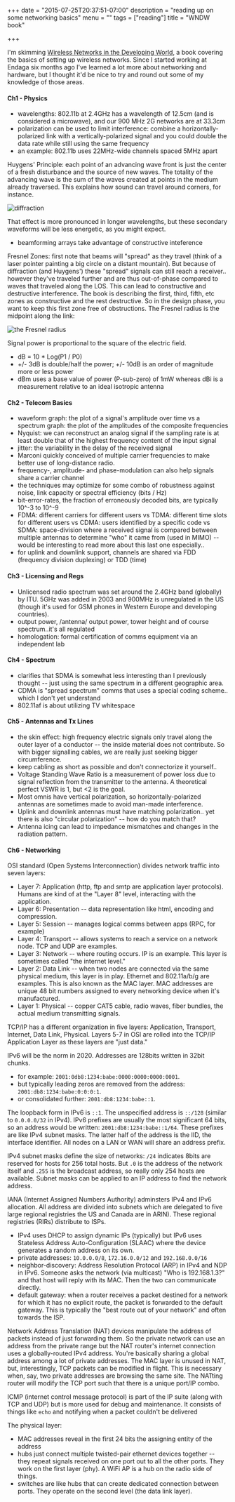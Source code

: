 +++
date = "2015-07-25T20:37:51-07:00"
description = "reading up on some networking basics"
menu = ""
tags = ["reading"]
title = "WNDW book"

+++


I'm skimming [Wireless Networks in the Developing World](http://wndw.net/book.html),
a book covering the basics of setting up wireless networks.
Since I started working at Endaga six months ago
I've learned a lot more about networking and hardware,
but I thought it'd be nice to try and round out
some of my knowledge of those areas.


#### Ch1 - Physics

* wavelengths: 802.11b at 2.4GHz has a wavelength of 12.5cm (and is considered a microwave),
and our 900 MHz 2G networks are at 33.3cm
* polarization can be used to limit interference:
combine a horizontally-polarized link with a vertically-polarized signal
and you could double the data rate while still using the same frequency
* an example: 802.11b uses 22MHz-wide channels spaced 5MHz apart

Huygens' Principle: each point of an advancing wave front
is just the center of a fresh disturbance and the source of new waves.
The totality of the advancing wave is the sum of the waves created
at points in the medium already traversed.
This explains how sound can travel around corners, for instance.

![diffraction](/img/diffraction.png)

That effect is more pronounced in longer wavelengths,
but these secondary waveforms will be less energetic, as you might expect.

* beamforming arrays take advantage of constructive inteference

Fresnel Zones: first note that beams will "spread" as they travel
(think of a laser pointer painting a big circle on a distant mountain).
But because of diffraction (and Huygens')
these "spread" signals can still reach a receiver..
however they've traveled further and are thus out-of-phase
compared to waves that traveled along the LOS.
This can lead to constructive and destructive interference.
The book is describing the first, third, fifth, etc zones
as constructive and the rest destructive.
So in the design phase, you want to keep this first zone free of obstructions.
The Fresnel radius is the midpoint along the link:

![the Fresnel radius](/img/fresnel-radius.png)

Signal power is proportional to the square of the electric field.

* dB = 10 * Log(P1 / P0)
* +/- 3dB is double/half the power; +/- 10dB is an order of magnitude more or less power
* dBm uses a base value of power (P-sub-zero) of 1mW
whereas dBi is a measurement relative to an ideal isotropic antenna


#### Ch2 - Telecom Basics

* waveform graph: the plot of a signal's amplitude over time
vs a spectrum graph: the plot of the amplitudes of the composite frequencies
* Nyquist: we can reconstruct an analog signal if the sampling rate is
at least double that of the highest frequency content of the input signal
* jitter: the variability in the delay of the received signal
* Marconi quickly conceived of multiple carrier frequencies
to make better use of long-distance radio.
* frequency-, amplitude- and phase-modulation can also help signals share a carrier channel
* the techniques may optimize for some combo of
robustness against noise, link capacity or spectral efficiency (bits / Hz)
* bit-error-rates, the fraction of erroneously decoded bits,
are typically 10^-3 to 10^-9
* FDMA: different carriers for different users vs
TDMA: different time slots for different users vs
CDMA: users identified by a specific code vs
SDMA: space-division where a received signal is compared between
multiple antennas to determine "who" it came from (used in MIMO)
-- would be interesting to read more about this last one especially..
* for uplink and downlink support, channels are shared via
FDD (frequency division duplexing) or TDD (time)


#### Ch3 - Licensing and Regs
* Unlicensed radio spectrum was set around the 2.4GHz band (globally) by ITU.
5GHz was added in 2003 and 900MHz is unregulated in the US
(though it's used for GSM phones in Western Europe and developing countries).
* output power, /antenna/ output power, tower height
and of course spectrum..it's all regulated
* homologation: formal certification of comms equipment via an independent lab


#### Ch4 - Spectrum
* clarifies that SDMA is somewhat less interesting than I previously thought --
just using the same spectrum in a different geographic area.
* CDMA is "spread spectrum" comms that uses a special coding scheme..
which I don't yet understand
* 802.11af is about utilizing TV whitespace


#### Ch5 - Antennas and Tx Lines
* the skin effect: high frequency electric signals only travel along
the outer layer of a conductor -- the inside material does not contribute.
So with bigger signalling cables, we are really just seeking bigger circumference.
* keep cabling as short as possible and don't connectorize it yourself..
* Voltage Standing Wave Ratio is a measurement of power loss due to
signal reflection from the transmitter to the antenna.
A theoretical perfect VSWR is 1, but <2 is the goal.
* Most omnis have vertical polarization, so horizontally-polarized antennas
are sometimes made to avoid man-made interference.
* Uplink and downlink antennas must have matching polarization..
yet there is also "circular polarization" -- how do you match that?
* Antenna icing can lead to impedance mismatches
and changes in the radiation pattern.


#### Ch6 - Networking
OSI standard (Open Systems Interconnection) divides network traffic into seven layers:

* Layer 7: Application (http, ftp and smtp are application layer protocols).
Humans are kind of at the "Layer 8" level, interacting with the application.
* Layer 6: Presentation -- data representation like html, encoding and compression.
* Layer 5: Session -- manages logical comms between apps (RPC, for example)
* Layer 4: Transport -- allows systems to reach a service on a network node.
TCP and UDP are examples.
* Layer 3: Network -- where routing occurs.  IP is an example.
This layer is sometimes called "the internet level."
* Layer 2: Data Link -- when two nodes are connected via the same physical medium,
this layer is in play.  Ethernet and 802.11a/b/g are examples.
This is also known as the MAC layer.  MAC addresses are unique 48 bit numbers
assigned to every networking device when it's manufactured.
* Layer 1: Physical -- copper CAT5 cable, radio waves, fiber bundles,
the actual medium transmitting signals.

TCP/IP has a different organization in five layers:
Application, Transport, Internet, Data Link, Physical.
Layers 5-7 in OSI are rolled into the TCP/IP Application Layer
as these layers are "just data."

IPv6 will be the norm in 2020.  Addresses are 128bits written in 32bit chunks.

* for example: `2001:0db8:1234:babe:0000:0000:0000:0001`.
* but typically leading zeros are removed from the address: `2001:db8:1234:babe:0:0:0:1`.
* or consolidated further: `2001:db8:1234:babe::1`.

The loopback form in IPv6 is `::1`.
The unspecified address is `::/128` (similar to `0.0.0.0/32` in IPv4).
IPv6 prefixes are usually the most significant 64 bits,
so an address would be written: `2001:db8:1234:babe::1/64`.
These prefixes are like IPv4 subnet masks.
The latter half of the address is the IID, the interface identifier.
All nodes on a LAN or WAN will share an address prefix.

IPv4 subnet masks define the size of networks:
`/24` indicates 8bits are reserved for hosts for 256 total hosts.
But `.0` is the address of the network itself and `.255` is the broadcast address,
so really only 254 hosts are available.
Subnet masks can be applied to an IP address to find the network address.

IANA (Internet Assigned Numbers Authority) adminsters IPv4 and IPv6 allocation.
All address are divided into subnets
which are delegated to five large regional registries
the US and Canada are in ARIN).
These regional registries (RIRs) distribute to ISPs.

* IPv4 uses DHCP to assign dynamic IPs (typically)
but IPv6 uses Stateless Address Auto-Configuration (SLAAC)
where the device generates a random address on its own.
* private addresses: `10.0.0.0/8`, `172.16.0.0/12` and `192.168.0.0/16`
* neighbor-discovery: Address Resolution Protocol (ARP) in IPv4 and NDP in IPv6.
Someone asks the network (via multicast) "Who is 192.168.1.3?"
and that host will reply with its MAC.  Then the two can communicate directly.
* default gateway: when a router receives a packet
destined for a network for which it has no explicit route,
the packet is forwarded to the default gateway.
This is typically the "best route out of your network" and often towards the ISP.

Network Address Translation (NAT) devices manipulate the address of packets
instead of just forwarding them.
So the private network can use an address from the private range
but the NAT router's internet connection uses a globally-routed IPv4 address.
You're basically sharing a global address among a lot of private addresses.
The MAC layer is unused in NAT, but, interestingly, TCP packets can be modified in flight.
This is necessary when, say, two private addresses are browsing the same site.
The NATting router will modify the TCP port such that there is a unique port/IP combo.

ICMP (internet control message protocol) is part of the IP suite
(along with TCP and UDP) but is more used for debug and maintenance.
It consists of things like `echo`
and notifying when a packet couldn't be delivered

The physical layer:

* MAC addresses reveal in the first 24 bits the assigning entity of the address
* hubs just connect multiple twisted-pair ethernet devices together --
they repeat signals received on one port out to all the other ports.
They work on the first layer (phy).
A WiFi AP is a hub on the radio side of things.
* switches are like hubs that can create dedicated connection between ports.
They operate on the second level (the data link layer).
